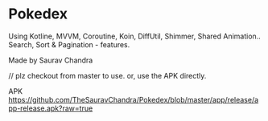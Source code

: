 # Pokedex
Using Kotline, MVVM, Coroutine, Koin, DiffUtil, Shimmer, Shared Animation..
Search, Sort & Pagination - features.

Made by Saurav Chandra

// plz checkout from master to use.
or, use the APK directly.

APK
https://github.com/TheSauravChandra/Pokedex/blob/master/app/release/app-release.apk?raw=true
